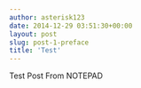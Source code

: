 ```yaml
---
author: asterisk123
date: 2014-12-29 03:51:30+00:00
layout: post
slug: post-1-preface
title: 'Test'
---
```

Test Post From NOTEPAD
